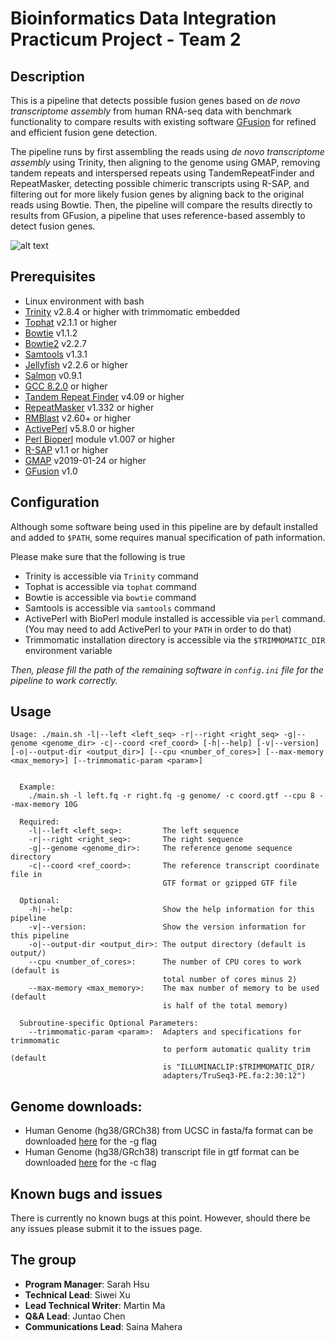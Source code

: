 # Bioinformatics Data Integration Practicum Project - Team 2

## Description

This is a pipeline that detects possible fusion genes based on *de novo transcriptome assembly* from human RNA-seq data with benchmark functionality to compare results with existing software [GFusion](https://github.com/xiaofengsong/GFusion) for refined and efficient fusion gene detection. 

The pipeline runs by first assembling the reads using *de novo transcriptome assembly* using Trinity, then aligning to the genome using GMAP, removing tandem repeats and interspersed repeats using TandemRepeatFinder and RepeatMasker, detecting possible chimeric transcripts using R-SAP, and filtering out for more likely fusion genes by aligning back to the original reads using Bowtie. Then, the pipeline will compare the results directly to results from GFusion, a pipeline that uses reference-based assembly to detect fusion genes. 

![alt text](https://lh4.googleusercontent.com/ckU7j5mTGj23oHneEjtWRptCJLQp2XB5vaulDsNw092rwhByeMY0ltSqxsGebMqyWR61WvblqWMnm-wsHOUTIfzv_1j5ulzMBPe6yLlH=s1600)

## Prerequisites

* Linux environment with bash
* [Trinity](https://github.com/trinityrnaseq/trinityrnaseq/wiki) v2.8.4 or higher with trimmomatic embedded
* [Tophat](https://ccb.jhu.edu/software/tophat/index.shtml) v2.1.1 or higher
* [Bowtie](http://bowtie-bio.sourceforge.net/index.shtml) v1.1.2
* [Bowtie2](http://bowtie-bio.sourceforge.net/bowtie2/index.shtml) v2.2.7
* [Samtools](http://samtools.sourceforge.net/) v1.3.1
* [Jellyfish](https://www.cbcb.umd.edu/software/jellyfish/) v2.2.6 or higher
* [Salmon](https://combine-lab.github.io/salmon/) v0.9.1
* [GCC 8.2.0](https://gcc.gnu.org/) or higher
* [Tandem Repeat Finder](https://tandem.bu.edu/trf/trf.html) v4.09 or higher
* [RepeatMasker](http://www.repeatmasker.org/) v1.332 or higher
* [RMBlast](http://www.repeatmasker.org/RMBlast.html) v2.60+ or higher
* [ActivePerl](https://www.activestate.com/products/activeperl/) v5.8.0 or higher
* [Perl Bioperl](https://bioperl.org/) module v1.007 or higher
* [R-SAP](http://www.mcdonaldlab.biology.gatech.edu/r-sap.htm) v1.1 or higher
* [GMAP](http://research-pub.gene.com/gmap/) v2019-01-24 or higher
* [GFusion](https://github.com/xiaofengsong/GFusion) v1.0

## Configuration

Although some software being used in this pipeline are by default installed and added to `$PATH`, some requires manual specification of path information. 

Please make sure that the following is true

* Trinity is accessible via `Trinity` command
* Tophat is accessible via `tophat` command
* Bowtie is accessible via `bowtie` command
* Samtools is accessible via `samtools` command
* ActivePerl with BioPerl module installed is accessible via `perl` command. (You may need to add ActivePerl to your `PATH` in order to do that)
* Trimmomatic installation directory is accessible via the `$TRIMMOMATIC_DIR` environment variable

*Then, please fill the path of the remaining software in `config.ini` file for the pipeline to work correctly.*

## Usage

`Usage: ./main.sh -l|--left <left_seq> -r|--right <right_seq> -g|--genome <genome_dir> -c|--coord <ref_coord> [-h|--help] [-v|--version] [-o|--output-dir <output_dir>] [--cpu <number_of_cores>] [--max-memory <max_memory>] [--trimmomatic-param <param>]`

```  
  
  Example:
    ./main.sh -l left.fq -r right.fq -g genome/ -c coord.gtf --cpu 8 --max-memory 10G
  
  Required:
    -l|--left <left_seq>:         The left sequence
    -r|--right <right_seq>:       The right sequence
    -g|--genome <genome_dir>:     The reference genome sequence directory
    -c|--coord <ref_coord>:       The reference transcript coordinate file in 
                                  GTF format or gzipped GTF file

  Optional:
    -h|--help:                    Show the help information for this pipeline
    -v|--version:                 Show the version information for this pipeline
    -o|--output-dir <output_dir>: The output directory (default is output/)
    --cpu <number_of_cores>:      The number of CPU cores to work (default is
                                  total number of cores minus 2)
    --max-memory <max_memory>:    The max number of memory to be used (default
                                  is half of the total memory)
  
  Subroutine-specific Optional Parameters:
    --trimmomatic-param <param>:  Adapters and specifications for trimmomatic
                                  to perform automatic quality trim (default
                                  is "ILLUMINACLIP:$TRIMMOMATIC_DIR/
                                  adapters/TruSeq3-PE.fa:2:30:12")
```
## Genome downloads:

* Human Genome (hg38/GRCh38) from UCSC in fasta/fa format can be downloaded [here](http://hgdownload.cse.ucsc.edu/goldenPath/hg38/bigZips/hg38.fa.gz) for the -g flag
* Human Genome (hg38/GRch38) transcript file in gtf format can be downloaded [here](https://genome.ucsc.edu/cgi-bin/hgTables) for the -c flag

## Known bugs and issues

There is currently no known bugs at this point. However, should there be any issues please submit it to the issues page. 

## The group

* **Program Manager**: Sarah Hsu
* **Technical Lead**: Siwei Xu
* **Lead Technical Writer**: Martin Ma
* **Q&A Lead**: Juntao Chen
* **Communications Lead**: Saina Mahera

